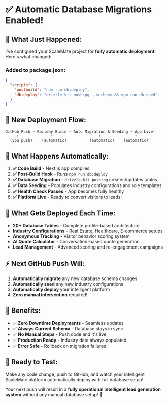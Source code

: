 # ✅ Automatic Database Migrations Enabled!

## 🚀 What Just Happened:

I've configured your ScaleMate project for **fully automatic deployment**! Here's what changed:

### **Added to package.json:**
```json
{
  "scripts": {
    "postbuild": "npm run db:deploy",
    "db:deploy": "drizzle-kit push:pg --verbose && npm run db:seed"
  }
}
```

## 🔄 New Deployment Flow:

```
GitHub Push → Railway Build → Auto Migration & Seeding → App Live!
     ↑              ↑                    ↑               ↑
  (you push)    (automatic)          (automatic)    (automatic)
```

## 🎯 What Happens Automatically:

1. **✅ Code Build** - Next.js app compiles
2. **✅ Post-Build Hook** - Runs `npm run db:deploy` 
3. **✅ Database Migration** - `drizzle-kit push:pg` creates/updates tables
4. **✅ Data Seeding** - Populates industry configurations and role templates
5. **✅ Health Check Passes** - App becomes fully healthy
6. **✅ Platform Live** - Ready to convert visitors to leads!

## 🔧 What Gets Deployed Each Time:

- **20+ Database Tables** - Complete profile-based architecture
- **Industry Configurations** - Real Estate, Healthcare, E-commerce setups  
- **Anonymous Tracking** - Visitor behavior scoring system
- **AI Quote Calculator** - Conversation-based quote generation
- **Lead Management** - Advanced scoring and re-engagement campaigns

## ⚡ Next GitHub Push Will:

1. **Automatically migrate** any new database schema changes
2. **Automatically seed** any new industry configurations
3. **Automatically deploy** your intelligent platform
4. **Zero manual intervention** required!

## 🎉 Benefits:

- ✅ **Zero Downtime Deployments** - Seamless updates
- ✅ **Always Current Schema** - Database stays in sync
- ✅ **No Manual Steps** - Push code and it's live
- ✅ **Production Ready** - Industry data always populated
- ✅ **Error Safe** - Rollback on migration failures

## 🚀 Ready to Test:

Make any code change, push to GitHub, and watch your intelligent ScaleMate platform automatically deploy with full database setup!

Your next push will result in a **fully operational intelligent lead generation system** without any manual database setup! 🎯 